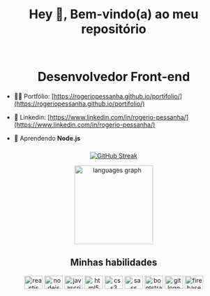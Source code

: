
 <h1 align="center">Hey 👋, Bem-vindo(a) ao meu repositório</h1> <br/>
 <h1 align="center">Desenvolvedor Front-end</h1>

- 👨‍💻 Portfólio: [https://rogeriopessanha.github.io/portifolio/](https://rogeriopessanha.github.io/portifolio/)

- 🔗 Linkedin: [https://www.linkedin.com/in/rogerio-pessanha/](https://www.linkedin.com/in/rogerio-pessanha/)

- 🌱 Aprendendo **Node.js**
  
###

 <div align="center">
  
 [![GitHub Streak](https://github-readme-streak-stats.herokuapp.com?user=rogeriopessanha&theme=algolia&locale=pt_BR&date_format=j%2Fn%5B%2FY%5D)](https://git.io/streak-stats)

<div align="center">
<!--   <img src="https://github-readme-stats.vercel.app/api?hide_title=false&hide_rank=false&show_icons=true&include_all_commits=true&count_private=true&disable_animations=false&theme=algolia&locale=pt-br&hide_border=false&username=rogeriopessanha" height="160" alt="stats graph"  />  -->
  
  <img src="https://github-readme-stats.vercel.app/api/top-langs?locale=pt-br&hide_title=false&layout=compact&card_width=320&langs_count=14&theme=algolia&hide_border=false&username=rogeriopessanha" height="180" alt="languages graph"  />
</div>

###

## Minhas habilidades 

<div align="center">
  <img src="https://cdn.jsdelivr.net/gh/devicons/devicon/icons/react/react-original.svg" height="30" width="42" alt="reactjs logo"  />
  <img src="https://cdn.jsdelivr.net/gh/devicons/devicon/icons/nodejs/nodejs-original.svg" height="30" width="42" alt="nodejs logo"  />
  <img src="https://cdn.jsdelivr.net/gh/devicons/devicon/icons/javascript/javascript-original.svg" height="30" width="42" alt="javascript logo"  />
  <img src="https://cdn.jsdelivr.net/gh/devicons/devicon/icons/html5/html5-original.svg" height="30" width="42" alt="html5 logo"  />
  <img src="https://cdn.jsdelivr.net/gh/devicons/devicon/icons/css3/css3-original.svg" height="30" width="42" alt="css3 logo"  />
  <img src="https://cdn.jsdelivr.net/gh/devicons/devicon/icons/sass/sass-original.svg" height="30" width="42" alt="sass logo"  />
  <img src="https://cdn.jsdelivr.net/gh/devicons/devicon/icons/bootstrap/bootstrap-original.svg" height="30" width="42" alt="bootstrap logo" />
  <img src="https://cdn.jsdelivr.net/gh/devicons/devicon/icons/git/git-original.svg" height="30" width="42" alt="git logo"  />
  <img src="https://cdn.jsdelivr.net/gh/devicons/devicon/icons/firebase/firebase-plain.svg" height="30" width="42" alt="firebase logo"  />
</div>

<!--<div align="center">
  <img height="250" src="https://i.imgflip.com/65efzo.gif"  />
</div>-->


 
 
